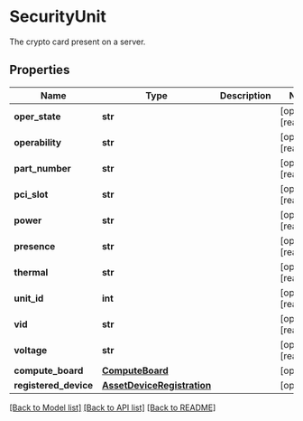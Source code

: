 # SecurityUnit

The crypto card present on a server. 
## Properties
Name | Type | Description | Notes
------------ | ------------- | ------------- | -------------
**oper_state** | **str** |  | [optional] [readonly] 
**operability** | **str** |  | [optional] [readonly] 
**part_number** | **str** |  | [optional] [readonly] 
**pci_slot** | **str** |  | [optional] [readonly] 
**power** | **str** |  | [optional] [readonly] 
**presence** | **str** |  | [optional] [readonly] 
**thermal** | **str** |  | [optional] [readonly] 
**unit_id** | **int** |  | [optional] [readonly] 
**vid** | **str** |  | [optional] [readonly] 
**voltage** | **str** |  | [optional] [readonly] 
**compute_board** | [**ComputeBoard**](.md) |  | [optional] 
**registered_device** | [**AssetDeviceRegistration**](.md) |  | [optional] 

[[Back to Model list]](../README.md#documentation-for-models) [[Back to API list]](../README.md#documentation-for-api-endpoints) [[Back to README]](../README.md)


